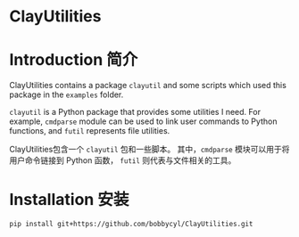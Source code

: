# ClayUtilities

# Introduction 简介

ClayUtilities contains a package `clayutil` and some scripts which used this package in the `examples` folder.

`clayutil` is a Python package that provides some utilities I need.
For example, `cmdparse` module can be used to link user commands to Python functions,
and `futil` represents file utilities.

ClayUtilities包含一个 `clayutil` 包和一些脚本。
其中，`cmdparse` 模块可以用于将用户命令链接到 Python 函数，
`futil` 则代表与文件相关的工具。

# Installation 安装

```shell
pip install git+https://github.com/bobbycyl/ClayUtilities.git
```
